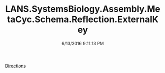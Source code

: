 ﻿---
title: LANS.SystemsBiology.Assembly.MetaCyc.Schema.Reflection.ExternalKey
date: 6/13/2016 9:11:13 PM
---

[Directions](T-LANS.SystemsBiology.Assembly.MetaCyc.Schema.Reflection.ExternalKey.Directions.html)
